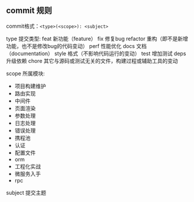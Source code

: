 ## commit 规则

commit格式：`<type>(<scope>): <subject>`

type 提交类型:
feat	新功能（feature）
fix	    修复bug
refactor	重构（即不是新增功能，也不是修改bug的代码变动）
perf	性能优化
docs	文档（documentation）
style	格式（不影响代码运行的变动）
test	增加测试
deps	升级依赖
chore	其它与源码或测试无关的文件，构建过程或辅助工具的变动

scope 所属模块:

- 项目构建维护
- 路由实现
- 中间件
- 页面渲染
- 参数处理
- 日志处理
- 错误处理
- 携程池
- 认证 
- 配置文件 
- orm 
- 工程化实战
- 微服务入手
- rpc

subject 提交主题